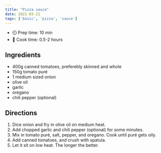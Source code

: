 ```yaml
---
title: "Pizza sauce"
date: 2021-03-21
tags: ['basic', 'pizza', 'sauce']
---
```


- ⏲️ Prep time: 10 min
- 🍳 Cook time: 0.5-2 hours

## Ingredients

- 400g canned tomatoes, preferebly skinned and whole
- 150g tomato puré
- 1 medium sized onion
- olive oil
- garlic
- oregano
- chili pepper (optional)

## Directions

1. Dice onion and fry in olive oil on medium heat.
2. Add chopped garlic and chili pepper (optional) for some minutes.
3. Mix in tomato puré, salt, pepper, and oregano. Cook until puré gets oily.
4. Add canned tomatoes, and crush with spatula.
5. Let it sit on low heat. The longer the better.

